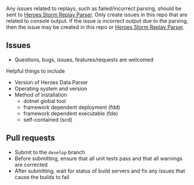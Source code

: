 Any issues related to replays, such as failed/incorrect parsing, should be sent to [Heroes Storm Replay Parser](https://github.com/HeroesToolChest/Heroes.StormReplayParser). 
Only create issues in this repo that are related to console output. If the issue is incorrect output due to the parsing, then the issue may be created in this repo or
[Heroes Storm Replay Parser](https://github.com/HeroesToolChest/Heroes.StormReplayParser).

## Issues
- Questions, bugs, issues, features/requests are welcomed

Helpful things to include
- Version of Heroes Data Parser
- Operating system and version
- Method of installation
  - dotnet global tool
  - framework dependent deployment (fdd)
  - framework dependent executable (fde)
  - self-contained (scd)
  
## Pull requests
- Submit to the `develop` branch
- Before submitting, ensure that all unit tests pass and that all warnings are corrected
- After submitting, wait for status of build servers and fix any issues that cause the builds to fail
